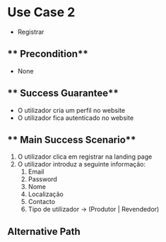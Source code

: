 # Use Case 2

* Registrar

## ** Precondition** 

* None

## ** Success Guarantee**

* O utilizador cria um perfil no website
* O utilizador fica autenticado no website

## ** Main Success Scenario**

1. O utilizador clica em registrar na landing page
2. O utilizador introduz a seguinte informação:
    1. Email
    2. Password
    3. Nome
    4. Localização
    5. Contacto
    6. Tipo de utilizador -> (Produtor | Revendedor)


## Alternative Path
